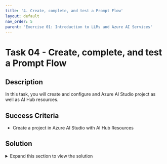 ```yaml
---
title: '4. Create, complete, and test a Prompt Flow'
layout: default
nav_order: 5
parent: 'Exercise 01: Introduction to LLMs and Azure AI Services'
---
```


# Task 04 - Create, complete, and test a Prompt Flow

## Description

In this task, you will create and configure and Azure AI Studio project as well as AI Hub resources.

## Success Criteria

* Create a project in Azure AI Studio with AI Hub Resources

## Solution

<details markdown="block">
<summary>Expand this section to view the solution</summary>

##### 4) Create a Prompt Flow flow

Great, now that you have seen how you can deploy models, test them in the playground, and also seen a bit of how Content Safety works, let's see how you can create an orchestration flow for your LLM application in Prompt Flow.

1. To start, let's go back to the Playground with the gpt-4 model, add the same system message that we used in the initial test and then click on the  **Apply Changes** option.

```
You're an AI assistant that helps telco company to extract valuable information from their conversations by creating JSON files for each conversation transcription you receive. You always try to extract and format as a JSON:
1. Customer Name [name]
2. Customer Contact Phone [phone]
3. Main Topic of the Conversation [topic]
4. Customer Sentiment (Neutral, Positive, Negative)[sentiment]
5. How the Agent Handled the Conversation [agent_behavior]
6. What was the FINAL Outcome of the Conversation [outcome]
7. A really brief Summary of the Conversation [summary]

Only extract information that you're sure. If you're unsure, write "Unknown/Not Found" in the JSON file.
```

![LLMOps Workshop](images/labgrab30.png)

By doing this, you will create a new flow in Prompt Flow.

2. Click **Prompt flow** then **Open** to open your newly created flow.

In the following figure, on the right side, a single node represents the step in the flow where the LLM model is called.

![LLMOps Workshop](images/labgrab31.png)

3. Observe that the Playground's configuration for deployment, prompt, and parameters like temperature and max_tokens were used to populate the created flow. (if you do not see this make sure the connection is specified)

4. To execute the flow within the Studio, you'll require a Runtime. To initiate it, simply choose the "Start compute session" option from the Runtime dropdown menu.

![LLMOps Workshop](images/labgrab32.png)

5. Done! Now just select the started Runtime and click on the blue **Chat** button to test your flow in the chat window.

![LLMOps Workshop](images/labgrab33.png)

6. Paste the same content used in the initial Playground test and send it in the chat, you will see the expected result as can be seen in the next image: (if you encounter a 404 error, please verify you selected a connection)

```
Agent: Hello, welcome to Telco's customer service. My name is Juan, how can I assist you?
Client: Hello, Juan. I'm calling because I'm having issues with my mobile data plan. It's very slow and I can't browse the internet or use my apps.
Agent: I'm very sorry for the inconvenience, sir. Could you please tell me your phone number and your full name?
Client: Yes, sure. My number is 011-4567-8910 and my name is Martín Pérez.
Agent: Thank you, Mr. Pérez. I'm going to check your plan and your data usage. One moment, please.
Client: Okay, thank you.
Agent: Mr. Pérez, I've reviewed your plan and I see that you have contracted the basic plan of 2 GB of data per month. Is that correct?
Client: Yes, that's correct.
Agent: Well, I inform you that you have consumed 90% of your data limit and you only have 200 MB available until the end of the month. That's why your browsing speed has been reduced.
Client: What? How is that possible? I barely use the internet on my cell phone. I only check my email and my social networks from time to time. I don't watch videos or download large files.
Agent: I understand, Mr. Pérez. But keep in mind that some applications consume data in the background, without you realizing it. For example, automatic updates, backups, GPS, etc.
Client: Well, but they didn't explain that to me when I contracted the plan. They told me that with 2 GB I would have enough for the whole month. I feel cheated.
Agent: I apologize, Mr. Pérez. It was not our intention to deceive you. I offer you a solution: if you want, you can change your plan to a higher one, with more GB of data and higher speed. This way you can enjoy a better browsing experience.
Client: And how much would that cost me?
Agent: We have a special offer for you. For only 10 pesos more per month, you can access the premium plan of 5 GB of data and 4G speed. Are you interested?
Client: Mmm, I don't know. Isn't there another option? Can't you give me more speed without charging me more?
Agent: I'm sorry, Mr. Pérez. That's the only option we have available. If you don't change your plan, you'll have to wait until next month to recover your normal speed. Or you can buy an additional data package, but it would be more expensive than changing plans.
Client: Well, let me think about it. Can I call later to confirm?
Agent: Of course, Mr. Pérez. You can call whenever you want. The number is the same one you dialed now. Is there anything else I can help you with?
Client: No, that's all. Thank you for your attention.
Agent: Thank you, Mr. Pérez. Have a good day. Goodbye.
```

Results:

![LLMOps Workshop](images/labgrab34.png)

7. Now we will do some cleanup and remove your Llama 2 deployment

To prevent incurring high costs, it's recommended to delete this deployment now since it won't be used in the next labs.

8. To do this, select **Delete deployment** on the screen with the Llama2 deployment.

![LLMOps Workshop](images/labgrab35.png)

9. Click on **Delete**, as shown in the following screen, to complete the removal.

![LLMOps Workshop](images/labgrab36.png)

10. Give it a few minutes or so then select **Refresh** to verify the llama-2 deployment is no longer available or in the status **Deleting**.

</details>
